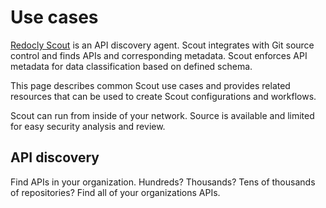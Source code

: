 # Use cases

[Redocly Scout](./what-is-scout.md) is an API discovery agent.
Scout integrates with Git source control and finds APIs and corresponding metadata.
Scout enforces API metadata for data classification based on defined schema.

This page describes common Scout use cases and provides related resources that can be used to create Scout configurations and workflows.

Scout can run from inside of your network.
Source is available and limited for easy security analysis and review.

## API discovery

Find APIs in your organization. Hundreds? Thousands? Tens of thousands of repositories? Find all of your organizations APIs.

